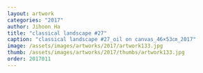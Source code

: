 ```yaml
---
layout: artwork
categories: "2017"
author: Jihoon Ha
title: "classical landscape #27"
caption: "classical landscape #27_oil on canvas_46×53㎝_2017"
image: /assets/images/artworks/2017/artwork133.jpg
thumb: /assets/images/artworks/2017/thumbs/artwork133.jpg
order: 2017011
---
```

